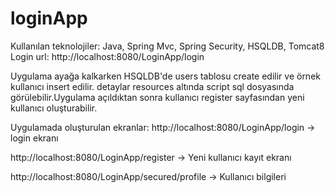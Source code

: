 # loginApp
Kullanılan teknolojiler: Java, Spring Mvc, Spring Security, HSQLDB, Tomcat8
Login url: http://localhost:8080/LoginApp/login

Uygulama ayağa kalkarken HSQLDB'de users tablosu create edilir ve örnek kullanıcı insert edilir. 
detaylar resources altında script sql dosyasında görülebilir.Uygulama açıldıktan sonra kullanıcı register sayfasından yeni kullanıcı oluşturabilir.

Uygulamada oluşturulan ekranlar:
http://localhost:8080/LoginApp/login -> login ekranı

http://localhost:8080/LoginApp/register -> Yeni kullanıcı kayıt ekranı

http://localhost:8080/LoginApp/secured/profile -> Kullanıcı bilgileri
